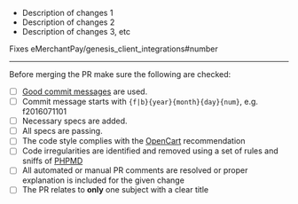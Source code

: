 * Description of changes 1
* Description of changes 2
* Description of changes 3, etc

Fixes eMerchantPay/genesis_client_integrations#number

-----------------

Before merging the PR make sure the following are checked:

* [ ] [Good commit messages][1] are used.
* [ ] Commit message starts with `{f|b}{year}{month}{day}{num}`, e.g. f2016071101
* [ ] Necessary specs are added.
* [ ] All specs are passing.
* [ ] The code style complies with the [OpenCart][2] recommendation
* [ ] Code irregularities are identified and removed using a set of rules and sniffs of [PHPMD][3]
* [ ] All automated or manual PR comments are resolved or proper explanation is included for the given change
* [ ] The PR relates to **only** one subject with a clear title

[1]: http://tbaggery.com/2008/04/19/a-note-about-git-commit-messages.html
[2]: https://github.com/opencart/opencart/wiki/Coding-standards
[3]: https://github.com/phpmd/phpmd